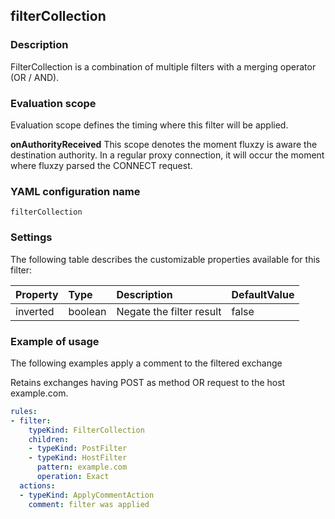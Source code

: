 ## filterCollection

### Description

FilterCollection is a combination of multiple filters with a merging operator (OR / AND).

### Evaluation scope

Evaluation scope defines the timing where this filter will be applied. 

**onAuthorityReceived** This scope denotes the moment fluxzy is aware the destination authority. In a regular proxy connection, it will occur the moment where fluxzy parsed the CONNECT request.

### YAML configuration name

    filterCollection

### Settings

The following table describes the customizable properties available for this filter: 

| Property | Type | Description | DefaultValue |
| :------- | :------- | :------- | -------- |
| inverted | boolean | Negate the filter result | false |

### Example of usage

The following examples apply a comment to the filtered exchange

Retains exchanges having POST as method OR request to the host example.com.

```yaml
rules:
- filter:
    typeKind: FilterCollection
    children:
    - typeKind: PostFilter
    - typeKind: HostFilter
      pattern: example.com
      operation: Exact
  actions:
  - typeKind: ApplyCommentAction
    comment: filter was applied
```



